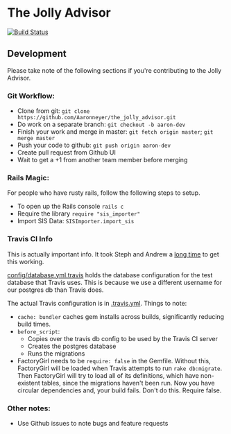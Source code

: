 # The Jolly Advisor

[![Build Status](https://travis-ci.org/hacsoc/the_jolly_advisor.svg?branch=master)](https://travis-ci.org/hacsoc/the_jolly_advisor)

## Development

Please take note of the following sections if you're contributing to the Jolly Advisor.

### Git Workflow:
- Clone from git: `git clone https://github.com/Aaronneyer/the_jolly_advisor.git`
- Do work on a separate branch: `git checkout -b aaron-dev`
- Finish your work and merge in master: `git fetch origin master`; `git merge master`
- Push your code to github: `git push origin aaron-dev`
- Create pull request from Github UI
- Wait to get a +1 from another team member before merging

### Rails Magic:
For people who have rusty rails, follow the following steps to setup.

- To open up the Rails console `rails c`
- Require the library `require "sis_importer"`
- Import SIS Data: `SISImporter.import_sis`

### Travis CI Info

This is actually important info. It took Steph and Andrew a
[long time](https://twitter.com/andrew_mason1/status/589624768904744960) to
get this working.

[config/database.yml.travis](config/database.yml.travis) holds the database
configuration for the test database that Travis uses. This is because we use
a different username for our postgres db than Travis does.

The actual Travis configuration is in [.travis.yml](.travis.yml). Things to note:
* `cache: bundler` caches gem installs across builds, significantly reducing build times.
* `before_script`:
  * Copies over the travis db config to be used by the Travis CI server
  * Creates the postgres database
  * Runs the migrations
* FactoryGirl needs to be `require: false` in the Gemfile. Without this, FactoryGirl will
be loaded when Travis attempts to run `rake db:migrate`. Then FactoryGirl will try to load
all of its definitions, which have non-existent tables, since the migrations haven't been run.
Now you have circular dependencies and, your build fails. Don't do this. Require false.

### Other notes:

- Use Github issues to note bugs and feature requests


